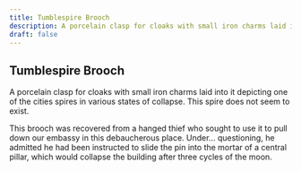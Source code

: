 ```yaml
---
title: Tumblespire Brooch
description: A porcelain clasp for cloaks with small iron charms laid into it depicting one of the cities spires in various states of collapse. This spire does not seem to exist....
draft: false
---
```


## Tumblespire Brooch

A porcelain clasp for cloaks with small iron charms laid into it depicting one of the cities spires in various states of collapse. This spire does not seem to exist.

This brooch was recovered from a hanged thief who sought to use it to pull down our embassy in this debaucherous place. Under... questioning, he admitted he had been instructed to slide the pin into the mortar of a central pillar, which would collapse the building after three cycles of the moon.
